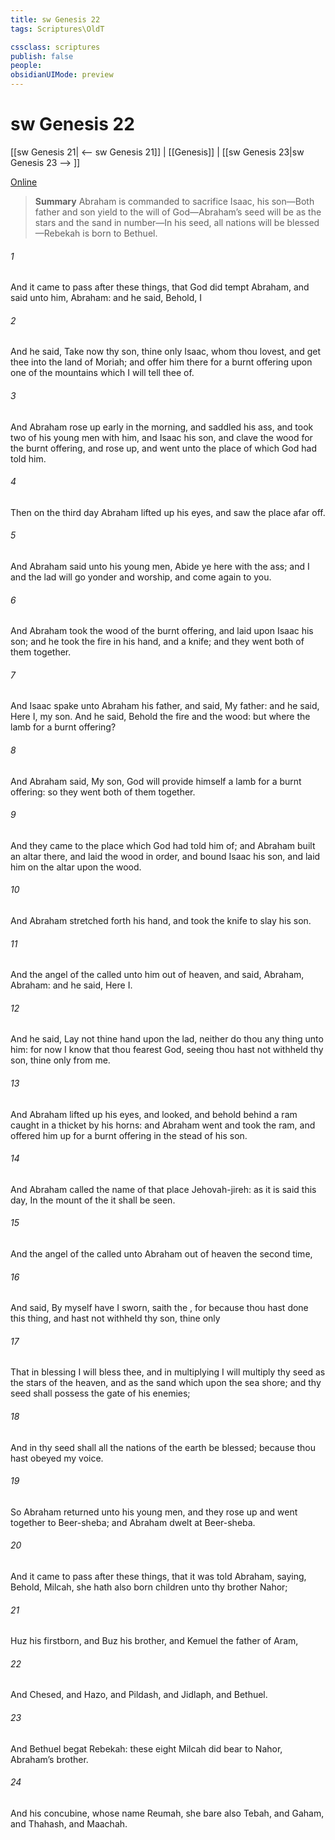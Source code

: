 ```yaml
---
title: sw Genesis 22
tags: Scriptures\OldT

cssclass: scriptures
publish: false
people:
obsidianUIMode: preview
---
```


# sw Genesis 22
[[sw Genesis 21| <-- sw Genesis 21]] | [[Genesis]] | [[sw Genesis 23|sw Genesis 23 --> ]]

[Online](https://churchofjesuschrist.org/study/scriptures/ot/gen/22?lang=eng)

> __Summary__
Abraham is commanded to sacrifice Isaac, his son—Both father and son yield to the will of God—Abraham’s seed will be as the stars and the sand in number—In his seed, all nations will be blessed—Rebekah is born to Bethuel.

###### 1 
And it came to pass after these things, that God did tempt Abraham, and said unto him, Abraham: and he said, Behold,  I 

###### 2 
And he said, Take now thy son, thine only  Isaac, whom thou lovest, and get thee into the land of Moriah; and offer him there for a burnt offering upon one of the mountains which I will tell thee of.

###### 3 
And Abraham rose up early in the morning, and saddled his ass, and took two of his young men with him, and Isaac his son, and clave the wood for the burnt offering, and rose up, and went unto the place of which God had told him.

###### 4 
Then on the third day Abraham lifted up his eyes, and saw the place afar off.

###### 5 
And Abraham said unto his young men, Abide ye here with the ass; and I and the lad will go yonder and worship, and come again to you.

###### 6 
And Abraham took the wood of the burnt offering, and laid  upon Isaac his son; and he took the fire in his hand, and a knife; and they went both of them together.

###### 7 
And Isaac spake unto Abraham his father, and said, My father: and he said, Here  I, my son. And he said, Behold the fire and the wood: but where  the lamb for a burnt offering?

###### 8 
And Abraham said, My son, God will provide himself a lamb for a burnt offering: so they went both of them together.

###### 9 
And they came to the place which God had told him of; and Abraham built an altar there, and laid the wood in order, and bound Isaac his son, and laid him on the altar upon the wood.

###### 10 
And Abraham stretched forth his hand, and took the knife to slay his son.

###### 11 
And the angel of the  called unto him out of heaven, and said, Abraham, Abraham: and he said, Here  I.

###### 12 
And he said, Lay not thine hand upon the lad, neither do thou any thing unto him: for now I know that thou fearest God, seeing thou hast not withheld thy son, thine only  from me.

###### 13 
And Abraham lifted up his eyes, and looked, and behold behind  a ram caught in a thicket by his horns: and Abraham went and took the ram, and offered him up for a burnt offering in the stead of his son.

###### 14 
And Abraham called the name of that place Jehovah-jireh: as it is said  this day, In the mount of the  it shall be seen.

###### 15 
And the angel of the  called unto Abraham out of heaven the second time,

###### 16 
And said, By myself have I sworn, saith the , for because thou hast done this thing, and hast not withheld thy son, thine only 

###### 17 
That in blessing I will bless thee, and in multiplying I will multiply thy seed as the stars of the heaven, and as the sand which  upon the sea shore; and thy seed shall possess the gate of his enemies;

###### 18 
And in thy seed shall all the nations of the earth be blessed; because thou hast obeyed my voice.

###### 19 
So Abraham returned unto his young men, and they rose up and went together to Beer-sheba; and Abraham dwelt at Beer-sheba.

###### 20 
And it came to pass after these things, that it was told Abraham, saying, Behold, Milcah, she hath also born children unto thy brother Nahor;

###### 21 
Huz his firstborn, and Buz his brother, and Kemuel the father of Aram,

###### 22 
And Chesed, and Hazo, and Pildash, and Jidlaph, and Bethuel.

###### 23 
And Bethuel begat Rebekah: these eight Milcah did bear to Nahor, Abraham’s brother.

###### 24 
And his concubine, whose name  Reumah, she bare also Tebah, and Gaham, and Thahash, and Maachah.

